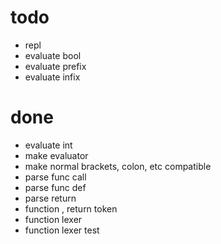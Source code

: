 # todo

- repl
- evaluate bool
- evaluate prefix
- evaluate infix

# done

- evaluate int
- make evaluator
- make normal brackets, colon, etc compatible
- parse func call
- parse func def
- parse return
- function , return token
- function lexer
- function lexer test
